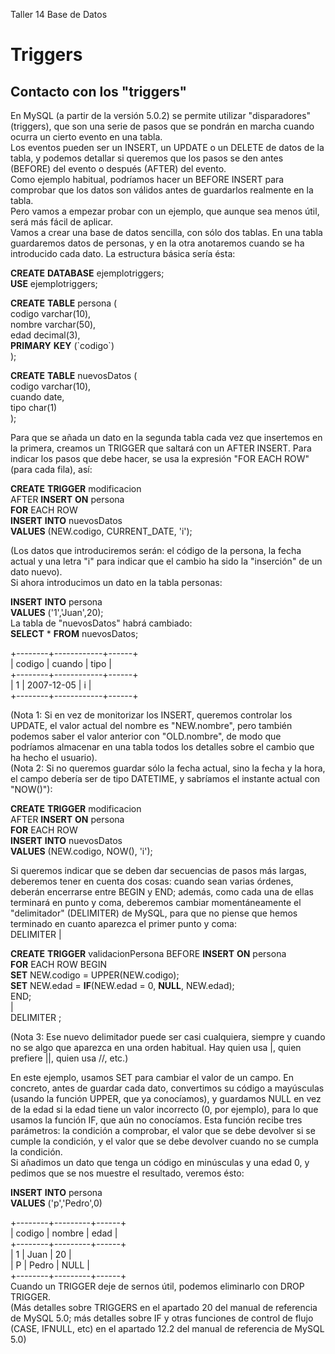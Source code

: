 Taller 14											Base de Datos

# **Triggers**

## **Contacto con los "triggers"**

En MySQL (a partir de la versión 5.0.2) se permite utilizar "disparadores" (triggers), que son una serie de pasos que se pondrán en marcha cuando ocurra un cierto evento en una tabla.  
Los eventos pueden ser un INSERT, un UPDATE o un DELETE de datos de la tabla, y podemos detallar si queremos que los pasos se den antes (BEFORE) del evento o después (AFTER) del evento.  
Como ejemplo habitual, podríamos hacer un BEFORE INSERT para comprobar que los datos son válidos antes de guardarlos realmente en la tabla.  
Pero vamos a empezar probar con un ejemplo, que aunque sea menos útil, será más fácil de aplicar.  
Vamos a crear una base de datos sencilla, con sólo dos tablas. En una tabla guardaremos datos de personas, y en la otra anotaremos cuando se ha introducido cada dato. La estructura básica sería ésta:

**CREATE** **DATABASE** ejemplotriggers;  
**USE** ejemplotriggers;  
   
**CREATE** **TABLE** persona (  
 codigo varchar(10),  
 nombre varchar(50),  
 edad decimal(3),  
 **PRIMARY** **KEY** (\`codigo\`)  
);  
   
**CREATE** **TABLE** nuevosDatos (  
 codigo varchar(10),  
 cuando date,  
 tipo char(1)  
);

Para que se añada un dato en la segunda tabla cada vez que insertemos en la primera, creamos un TRIGGER que saltará con un AFTER INSERT. Para indicar los pasos que debe hacer, se usa la expresión "FOR EACH ROW" (para cada fila), así:

**CREATE** **TRIGGER** modificacion  
  AFTER **INSERT** **ON** persona  
**FOR** EACH ROW  
  **INSERT** **INTO** nuevosDatos  
  **VALUES** (NEW.codigo, CURRENT\_DATE, 'i');

(Los datos que introduciremos serán: el código de la persona, la fecha actual y una letra "i" para indicar que el cambio ha sido la "inserción" de un dato nuevo).  
Si ahora introducimos un dato en la tabla personas:

**INSERT** **INTO** persona  
**VALUES** ('1','Juan',20);  
La tabla de "nuevosDatos" habrá cambiado:  
**SELECT** \* **FROM** nuevosDatos;

\+--------+------------+------+  
| codigo | cuando     | tipo |  
\+--------+------------+------+  
| 1      | 2007-12-05 | i    |  
\+--------+------------+------+

(Nota 1: Si en vez de monitorizar los INSERT, queremos controlar los UPDATE, el valor actual del nombre es "NEW.nombre", pero también podemos saber el valor anterior con "OLD.nombre", de modo que podríamos almacenar en una tabla todos los detalles sobre el cambio que ha hecho el usuario).  
(Nota 2: Si no queremos guardar sólo la fecha actual, sino la fecha y la hora, el campo debería ser de tipo DATETIME, y sabríamos el instante actual con "NOW()"):

**CREATE** **TRIGGER** modificacion  
  AFTER **INSERT** **ON** persona  
**FOR** EACH ROW  
  **INSERT** **INTO** nuevosDatos  
  **VALUES** (NEW.codigo, NOW(), 'i');

Si queremos indicar que se deben dar secuencias de pasos más largas, deberemos tener en cuenta dos cosas: cuando sean varias órdenes, deberán encerrarse entre BEGIN y END; además, como cada una de ellas terminará en punto y coma, deberemos cambiar momentáneamente el "delimitador" (DELIMITER) de MySQL, para que no piense que hemos terminado en cuanto aparezca el primer punto y coma:  
DELIMITER |  
   
**CREATE** **TRIGGER** validacionPersona BEFORE **INSERT** **ON** persona  
**FOR** EACH ROW BEGIN  
  **SET** NEW.codigo \= UPPER(NEW.codigo);  
  **SET** NEW.edad \= **IF**(NEW.edad \= 0, **NULL**, NEW.edad);  
END;  
|  
DELIMITER ;

(Nota 3: Ese nuevo delimitador puede ser casi cualquiera, siempre y cuando no se algo que aparezca en una orden habitual. Hay quien usa |, quien prefiere ||, quien usa //, etc.)

En este ejemplo, usamos SET para cambiar el valor de un campo. En concreto, antes de guardar cada dato, convertimos su código a mayúsculas (usando la función UPPER, que ya conocíamos), y guardamos NULL en vez de la edad si la edad tiene un valor incorrecto (0, por ejemplo), para lo que usamos la función IF, que aún no conocíamos. Esta función recibe tres parámetros: la condición a comprobar, el valor que se debe devolver si se cumple la condición, y el valor que se debe devolver cuando no se cumpla la condición.  
Si añadimos un dato que tenga un código en minúsculas y una edad 0, y pedimos que se nos muestre el resultado, veremos ésto:

**INSERT** **INTO** persona  
**VALUES** ('p','Pedro',0)

\+--------+---------+------+  
| codigo | nombre  | edad |  
\+--------+---------+------+  
| 1      | Juan    |   20 |  
| P      | Pedro   | NULL |  
\+--------+---------+------+  
Cuando un TRIGGER deje de sernos útil, podemos eliminarlo con DROP TRIGGER.  
(Más detalles sobre TRIGGERS en el apartado 20 del manual de referencia de MySQL 5.0; más detalles sobre IF y otras funciones de control de flujo (CASE, IFNULL, etc) en el apartado 12.2 del manual de referencia de MySQL 5.0)  
